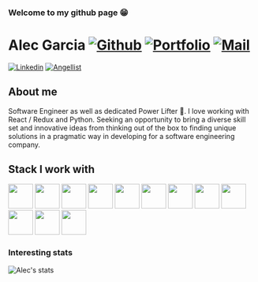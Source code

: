 ### Welcome to my github page 😁

 # Alec Garcia [![Github](https://img.shields.io/github/followers/alecbrando?logo=github&logoColor=black&style=social)](https://github.com/alecbrando) [![Portfolio](https://img.shields.io/website?down_color=red&down_message=Down&style=plastic&up_color=green&up_message=Live&url=http://alecgarcia-portfolio.herokuapp.com/)](http://alecgarcia-portfolio.herokuapp.com/) [![Mail](https://img.shields.io/badge/-alecbrandongarcia@gmail.com-gray?style=flat-square&logo=gmail&logoColor=red&link=)](mailto:alecbrandongarcia@gmail.com)

[![Linkedin](https://img.shields.io/badge/-Alec%20Garcia-blue?style=flat-square&logo=linkedin&logoColor=white&link=https://www.linkedin.com/in/alec-garcia-4159b0169/)](https://www.linkedin.com/in/alec-garcia-4159b0169/)
[![Angellist](https://img.shields.io/badge/Angelist-Follow%20Me-blue)](https://angel.co/u/alec-garcia-5)


## About me 
Software Engineer as well as dedicated Power Lifter 🦾. I love working with React / Redux and Python. Seeking an opportunity to bring a diverse skill set and innovative ideas from thinking out of the box to finding unique solutions in a pragmatic way in developing for a software engineering company. 

## Stack I work with
<code><img height="50" src="https://www.vectorlogo.zone/logos/reactjs/reactjs-ar21.svg"></code>
<code><img height="50" src="https://www.vectorlogo.zone/logos/javascript/javascript-horizontal.svg"></code>
<code><img height="50" src="https://www.vectorlogo.zone/logos/amazon_aws/amazon_aws-ar21.svg"></code>
<code><img height="50" src="https://www.vectorlogo.zone/logos/expressjs/expressjs-ar21.svg"></code>
<code><img height="50" src="https://www.vectorlogo.zone/logos/docker/docker-ar21.svg"></code>
<code><img height="50" src="https://www.vectorlogo.zone/logos/python/python-ar21.svg"></code>
<code><img height="50" src="https://www.vectorlogo.zone/logos/pocoo_flask/pocoo_flask-ar21.svg"></code>
<code><img height="50" src="https://www.vectorlogo.zone/logos/nodejs/nodejs-horizontal.svg"></code>
<code><img height="50" src="https://www.vectorlogo.zone/logos/postgresql/postgresql-horizontal.svg"></code>
<code><img height="50" src="https://www.vectorlogo.zone/logos/github/github-ar21.svg"></code>
<code><img height="50" src="https://www.vectorlogo.zone/logos/getpostman/getpostman-ar21.svg"></code>
<code><img height="50" src="https://www.vectorlogo.zone/logos/git-scm/git-scm-ar21.svg"></code>



### Interesting stats

![Alec's stats](https://github-readme-stats.vercel.app/api?username=alecbrando&show_icons=true)
